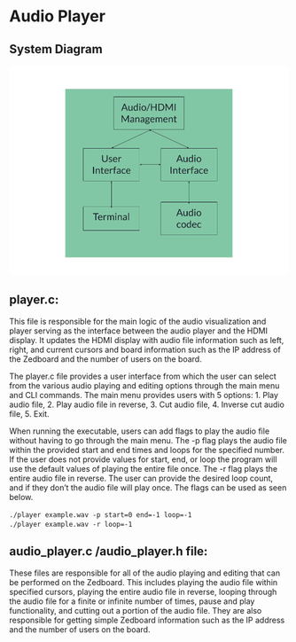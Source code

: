 # Audio Player 

## System Diagram 
![image](playerSD.png)

## player.c:

This file is responsible for the main logic of the audio visualization and player serving as the interface between the audio player and the HDMI display. It updates the HDMI display with audio file information such as left, right, and current cursors and board information such as the IP address of the Zedboard and the number of users on the board. 

The player.c file provides a user interface from which the user can select from the various audio playing and editing options through the main menu and CLI commands. 
The main menu provides users with 5 options: 1. Play audio file, 2. Play audio file in reverse, 3. Cut audio file, 4. Inverse cut audio file, 5. Exit. 

When running the executable, users can add flags to play the audio file without having to go through the main menu. The -p flag plays the audio file within the provided start and end times and loops for the specified number. If the user does not provide values for start, end, or loop the program will use the default values of playing the entire file once. The -r flag plays the entire audio file in reverse. The user can provide the desired loop count, and if they don’t the audio file will play once. The flags can be used as seen below. 

`./player example.wav -p start=0 end=-1 loop=-1`<br>
`./player example.wav -r loop=-1`

## audio_player.c /audio_player.h file:

These files are responsible for all of the audio playing and editing that can be performed on the Zedboard. This includes playing the audio file within specified cursors, playing the entire audio file in reverse, looping through the audio file for a finite or infinite number of times, pause and play functionality, and cutting out a portion of the audio file. They are also responsible for getting simple Zedboard information such as the IP address and the number of users on the board. 
